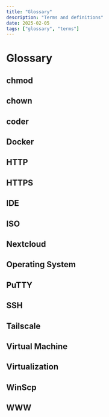 ```yaml
---
title: "Glossary"
description: "Terms and definitions"
date: 2025-02-05
tags: ["glossary", "terms"]
---
```


# Glossary

## chmod
## chown
## coder
## Docker
## HTTP
## HTTPS
## IDE
## ISO
## Nextcloud
## Operating System
## PuTTY
## SSH
## Tailscale
## Virtual Machine
## Virtualization
## WinScp
## WWW
